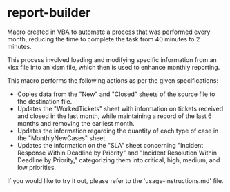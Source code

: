 # report-builder

Macro created in VBA to automate a process that was performed every month, reducing the time to complete the task from 40 minutes to 2 minutes.

This process involved loading and modifying specific information from an xlsx file into an xlsm file, which then is used to enhance monthly reporting.

This macro performs the following actions as per the given specifications:

- Copies data from the "New" and "Closed" sheets of the source file to the destination file.
- Updates the "WorkedTickets" sheet with information on tickets received and closed in the last month, while maintaining a record of the last 6 months and removing the earliest month.
- Updates the information regarding the quantity of each type of case in the "MonthlyNewCases" sheet.
- Updates the information on the "SLA" sheet concerning "Incident Response Within Deadline by Priority" and "Incident Resolution Within Deadline by Priority," categorizing them into critical, high, medium, and low priorities.

If you would like to try it out, please refer to the 'usage-instructions.md' file.
